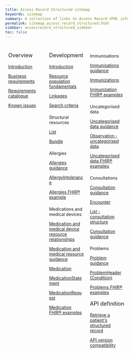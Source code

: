 ```yaml
---
title: Access Record Structured sitemap
keywords: sitemap
summary: A collection of links to Access Record HTML information
permalink: sitemap_access_record_structured.html
sidebar: accessrecord_structured_sidebar
toc: false
---
```

<style>
* {
  box-sizing: border-box;
}

/* Create three equal columns that floats next to each other */
.column {
  float: left;
  width: 33.33%;
  padding: 10px;

}

/* Clear floats after the columns */
.row:after {
  content: "";
  display: table;
  clear: both;
}
</style>

<div class="row">
  <div class="column">
   <p style="font-size:18px">Overview</p>
    	<p><a href="/accessrecord_structured.html">Introduction</a></p>
    	<p><a href="/accessrecord_structured_requirements.html">Business requirements</a></p>
	 <p><a href="/pages/accessrecord_structured/GP%20Connect%20Req%20Cat%20-%20Access%20Record%20Structured%20Data%20v2.1.xlsx">Requirements catalogue</a></p> 
    	<p><a href="/accessrecord_structured_known_issues.html">Known issues</a></p>
  </div>
  <div class="column">
    <p style="font-size:18px">Development</p>
	<p><a href="/accessrecord_structured_development.html">Introduction</a></p>	
    	<p><a href="/accessrecord_structured_development_resources_overview.html">Resource population fundamentals</a></p>
	<p><a href="/accessrecord_structured_development_linkages.html">Linkages</a></p>  
	  <p><a href="/accessrecord_structured_development_search.html">Search criteria</a></p>
	<p style="padding-top:8px">Structural resources</p>  
	<p><a href="/accessrecord_structured_development_list.html">List</a></p>
	<p><a href="/accessrecord_structured_development_bundle.html">Bundle</a></p>
	<p style="padding-top:8px">Allergies</p>
	<p><a href="/accessrecord_structured_development_allergies_guidance.html">Allergies guidance</a></p> 
	<p><a href="/accessrecord_structured_development_allergyintolerance.html">AllergyIntolerance</a></p>
	<p><a href="/accessrecord_structured_development_fhir_examples_allergies.html">Allergies FHIR&reg; example</a></p>  
	<p style="padding-top:8px">Medications and medical devices</p>  
	<p><a href="/accessrecord_structured_development_medication_resource_relationships.html">Medication and medical device resource relationships</a></p>
	<p><a href="/accessrecord_structured_development_medication_guidance.html">Medication and medical resource guidance</a></p>  
	<p><a href="/accessrecord_structured_development_medication.html">Medication</a></p>
	<p><a href="/accessrecord_structured_development_medicationstatement.html">MedicationStatement</a></p>
	<p><a href="/accessrecord_structured_development_medicationrequest.html">MedicationRequest</a></p>
	<p><a href="/accessrecord_structured_development_fhir_examples_medication.html">Medication FHIR&reg; examples</a></p>
	
  </div>
  <div class="column">   
	<p style="padding-top:8px">Immunisations</p>
	<p><a href="/accessrecord_structured_development_immunization_guidance.html">Immunisations guidance</a></p>
	<p><a href="/accessrecord_structured_development_immunization.html">Immunizations</a></p>
	<p><a href="/accessrecord_structured_development_fhir_examples_immunizations.html">Immunization FHIR&reg; examples</a></p>
	<p style="padding-top:8px">Uncategorised data</p>
	<p><a href="/accessrecord_structured_development_uncategorisedData_guidance.html">Uncategorised data guidance</a></p>
	<p><a href="/accessrecord_structured_development_observation_uncategorisedData.html">Observation - uncategorised data</a></p>
	<p><a href="/accessrecord_structured_development_fhir_examples_uncategorised.html">Uncategorised data FHIR® examples</a>
	<p style="padding-top:8px">Consultations</p>
	<p><a href="/accessrecord_structured_development_consultation_guidance.html">Consultation guidance</a></p>
	<p><a href="/accessrecord_structured_development_encounter.html">Encounter</a></p>
	<p><a href="/accessrecord_structured_development_list_consultation.html">List - consultation structure</a>
	<p><a href="/accessrecord_structured_development_fhir_examples_consultations.html">Consultation guidance</a>
	<p style="padding-top:8px">Problems</p>
	<p><a href="/accessrecord_structured_development_problems_guidance.html">Problem guidance</a></p>
	<p><a href="/aaccessrecord_structured_problems.html">ProblemHeader (Condition)</a></p>
	<p><a href="/accessrecord_structured_development_fhir_examples_consultations.html">Problems FHIR® examples</a>
	<p style="font-size:18px">API definition</p>
	<p><a href="/accessrecord_structured_development_retrieve_patient_record.html">Retrieve a patient's structured record</a></p>
	<p><a href="/accessrecord_structured_development_version_compatibility.html">API version compatibility</a></p>  
  </div>
 </div>
